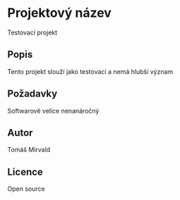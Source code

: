 # Projektový název
Testovací projekt 


## Popis
Tento projekt slouží jako testovací a nemá hlubší význam

## Požadavky
Softwarově velice nenanáročný

## Autor
Tomáš Mirvald

## Licence
Open source
